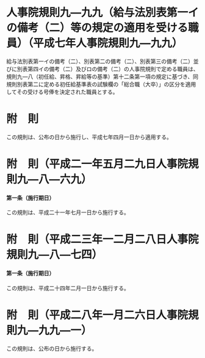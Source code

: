 # 人事院規則九―九九（給与法別表第一イの備考（二）等の規定の適用を受ける職員）（平成七年人事院規則九―九九）
給与法別表第一イの備考（二）、別表第二の備考（二）、別表第三の備考（二）並びに別表第四イの備考（二）及びロの備考（二）の人事院規則で定める職員は、規則九―八（初任給、昇格、昇給等の基準）第十二条第一項の規定に基づき、同規則別表第二に定める初任給基準表の試験欄の「総合職（大卒）」の区分を適用してその受ける号俸を決定された職員とする。
# 附　則
この規則は、公布の日から施行し、平成七年四月一日から適用する。
# 附　則（平成二一年五月二九日人事院規則九―八―六九）
#### 第一条（施行期日）
この規則は、平成二十一年七月一日から施行する。
# 附　則（平成二三年一二月二八日人事院規則九―八―七四）
#### 第一条（施行期日）
この規則は、平成二十四年二月一日から施行する。
# 附　則（平成二八年一月二六日人事院規則九―九九―一）
この規則は、公布の日から施行する。
